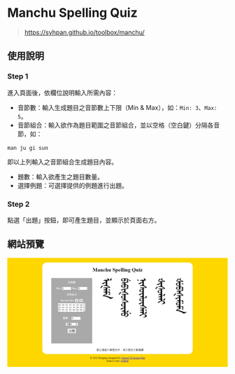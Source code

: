 # Manchu Spelling Quiz
> https://syhpan.github.io/toolbox/manchu/

## 使用說明
### Step 1
進入頁面後，依欄位說明輸入所需內容：
- 音節數：輸入生成題目之音節數上下限（Min & Max），如：`Min: 3`、`Max: 5`。
- 音節組合：輸入欲作為題目範圍之音節組合，並以空格（空白鍵）分隔各音節，如：
```
man ju gi sun
```
即以上列輸入之音節組合生成題目內容。
- 題數：輸入欲產生之題目數量。
- 選擇例題：可選擇提供的例題進行出題。

### Step 2
點選「出題」按鈕，即可產生題目，並顯示於頁面右方。

## 網站預覽
![preview](img/preview.png)


